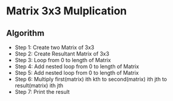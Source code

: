 # Matrix 3x3 Mulplication

## Algorithm

* Step 1: Create two Matrix of 3x3
* Step 2: Create Resultant Matrix of 3x3
* Step 3: Loop from 0 to length of Matrix
* Step 4: Add nested loop from 0 to length of Matrix
* Step 5: Add nested loop from 0 to length of Matrix
* Step 6: Multiply first(matrix) ith kth to second(matrix) ith jth to result(matrix) ith jth
* Step 7: Print the result
